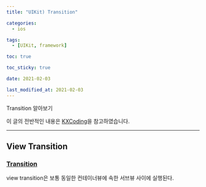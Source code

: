 ```yaml
---
title: "UIKit) Transition"

categories:
  - ios

tags:
  - [UIKit, framework]

toc: true

toc_sticky: true

date: 2021-02-03

last_modified_at: 2021-02-03
---
```


Transition 알아보기

이 글의 전반적인 내용은 [KXCoding](https://kxcoding.com/)을 참고하였습니다.

---

## View Transition

### [Transition](https://developer.apple.com/documentation/uikit/uiview/1622574-transition)

view transition은 보통 동일한 컨테이너뷰에 속한 서브뷰 사이에 실행된다.
